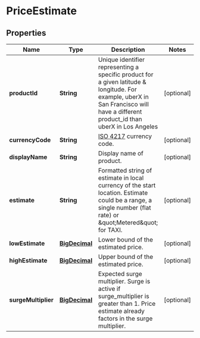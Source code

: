 
# PriceEstimate

## Properties
Name | Type | Description | Notes
------------ | ------------- | ------------- | -------------
**productId** | **String** | Unique identifier representing a specific product for a given latitude &amp; longitude. For example, uberX in San Francisco will have a different product_id than uberX in Los Angeles |  [optional]
**currencyCode** | **String** | [ISO 4217](http://en.wikipedia.org/wiki/ISO_4217) currency code. |  [optional]
**displayName** | **String** | Display name of product. |  [optional]
**estimate** | **String** | Formatted string of estimate in local currency of the start location. Estimate could be a range, a single number (flat rate) or \&quot;Metered\&quot; for TAXI. |  [optional]
**lowEstimate** | [**BigDecimal**](BigDecimal.md) | Lower bound of the estimated price. |  [optional]
**highEstimate** | [**BigDecimal**](BigDecimal.md) | Upper bound of the estimated price. |  [optional]
**surgeMultiplier** | [**BigDecimal**](BigDecimal.md) | Expected surge multiplier. Surge is active if surge_multiplier is greater than 1. Price estimate already factors in the surge multiplier. |  [optional]



